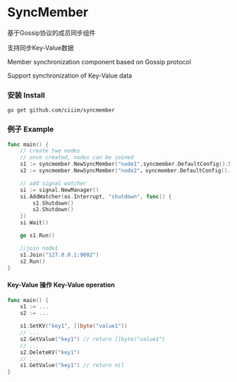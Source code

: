 # SyncMember

基于Gossip协议的成员同步组件

支持同步Key-Value数据

Member synchronization component based on Gossip protocol

Support synchronization of Key-Value data

### 安装 Install
```shell
go get github.com/ciiim/syncmember
```

### 例子 Example

```go
func main() {
    // create two nodes
    // once created, nodes can be joined
    s1 := syncmember.NewSyncMember("node1",syncmember.DefaultConfig().SetPort(9001))
    s2 := syncmember.NewSyncMember("node2"，syncmember.DefaultConfig().SetPort(9002))

    // add signal watcher
    si := signal.NewManager()
    si.AddWatcher(os.Interrupt, "shutdown", func() {
		s1.Shutdown()
		s2.Shutdown()
	})
    si.Wait()

    go s1.Run()

    //join node1
    s1.Join("127.0.0.1:9002")
    s2.Run()
}
```
#### Key-Value 操作 Key-Value operation
```go
func main() {
    s1 := ...
    s2 := ...

    s1.SetKV("key1", []byte("value1"))
    // ...
    s2.GetValue("key1") // return []byte("value1")
    // ...
    s2.DeleteKV("key1")
    // ...
    s1.GetValue("key1") // return nil
}
```